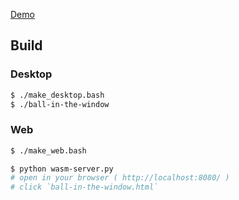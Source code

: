 [Demo](https://doccaico.github.io/ball-in-the-window/)

## Build
### Desktop
```sh
$ ./make_desktop.bash
$ ./ball-in-the-window
```
### Web
```sh
$ ./make_web.bash

$ python wasm-server.py
# open in your browser ( http://localhost:8080/ )
# click `ball-in-the-window.html`
```
